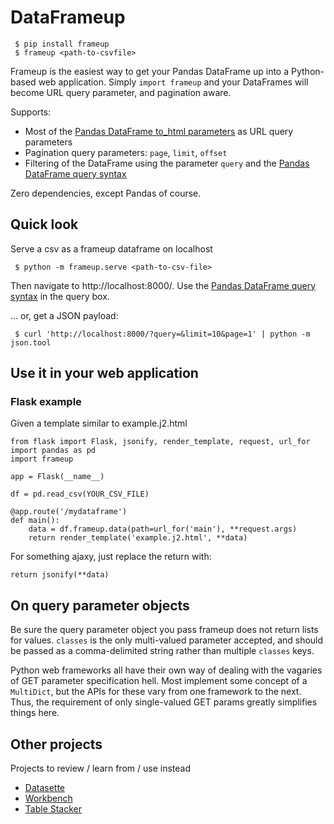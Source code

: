 # DataFrameup

```
 $ pip install frameup
 $ frameup <path-to-csvfile>
```

Frameup is the easiest way to get your Pandas DataFrame up into a Python-based web application. Simply `import frameup` and your DataFrames will become URL query parameter, and pagination aware.

Supports:

 * Most of the [Pandas DataFrame to_html parameters](https://pandas.pydata.org/pandas-docs/version/0.23.4/generated/pandas.DataFrame.to_html.html) as URL query parameters
 * Pagination query parameters: `page`, `limit`, `offset`
 * Filtering of the DataFrame using the parameter `query` and the [Pandas DataFrame query syntax](https://pandas.pydata.org/pandas-docs/stable/reference/api/pandas.DataFrame.query.html#pandas.DataFrame.query)

Zero dependencies, except Pandas of course.

## Quick look

Serve a csv as a frameup dataframe on localhost

```
 $ python -m frameup.serve <path-to-csv-file>
```

Then navigate to http://localhost:8000/. Use the [Pandas DataFrame query syntax](https://pandas.pydata.org/pandas-docs/stable/reference/api/pandas.DataFrame.query.html) in the query box.

... or, get a JSON payload:

```
 $ curl 'http://localhost:8000/?query=&limit=10&page=1' | python -m json.tool
```

## Use it in your web application

### Flask example

Given a template similar to example.j2.html

```
from flask import Flask, jsonify, render_template, request, url_for
import pandas as pd
import frameup

app = Flask(__name__)

df = pd.read_csv(YOUR_CSV_FILE)

@app.route('/mydataframe')
def main():
    data = df.frameup.data(path=url_for('main'), **request.args)
    return render_template('example.j2.html', **data)
```

For something ajaxy, just replace the return with:

```
return jsonify(**data)
```

## On query parameter objects

Be sure the query parameter object you pass frameup does not return lists for values. `classes` is the only multi-valued parameter accepted, and should be passed as a comma-delimited string rather than multiple `classes` keys.

Python web frameworks all have their own way of dealing with the vagaries of GET parameter specification hell. Most implement some concept of a `MultiDict`, but the APIs for these vary from one framework to the next. Thus, the requirement of only single-valued GET params greatly simplifies things here.

## Other projects

Projects to review / learn from / use instead

 * [Datasette](https://github.com/simonw/datasette)
 * [Workbench](https://workbenchdata.com/)
 * [Table Stacker](https://latimes-table-stacker.readthedocs.io)
